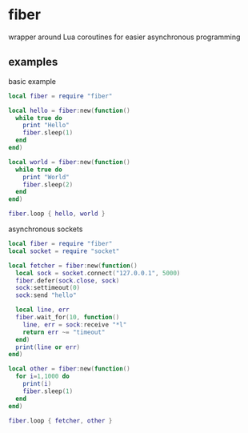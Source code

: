# fiber

wrapper around Lua coroutines for easier asynchronous programming

## examples

basic example

```lua
local fiber = require "fiber"

local hello = fiber:new(function()
  while true do
    print "Hello"
    fiber.sleep(1)
  end
end)

local world = fiber:new(function()
  while true do
    print "World"
    fiber.sleep(2)
  end
end)

fiber.loop { hello, world }
```

asynchronous sockets

```lua
local fiber = require "fiber"
local socket = require "socket"

local fetcher = fiber:new(function()
  local sock = socket.connect("127.0.0.1", 5000)
  fiber.defer(sock.close, sock)
  sock:settimeout(0)
  sock:send "hello"

  local line, err
  fiber.wait_for(10, function()
    line, err = sock:receive "*l"
    return err ~= "timeout"
  end)
  print(line or err)
end)

local other = fiber:new(function()
  for i=1,1000 do
    print(i)
    fiber.sleep(1)
  end
end)

fiber.loop { fetcher, other }
```
